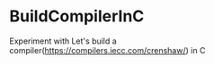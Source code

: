 # BuildCompilerInC
Experiment with Let's build a compiler(https://compilers.iecc.com/crenshaw/) in C
